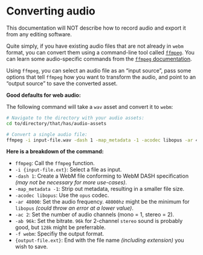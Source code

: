 # Converting audio

This documentation will NOT describe how to record audio and export it from any editing software.

Quite simply, if you have existing audio files that are not already in `webm` format, you can convert them using a command-line tool called [`ffmpeg`](https://ffmpeg.org/). You can learn some audio-specific commands from the [`ffmpeg` documentation](https://ffmpeg.org/ffmpeg.html#Audio-Options).

Using `ffmpeg`, you can select an audio file as an “input source”, pass some options that tell `ffmpeg` how you want to transform the audio, and point to an “output source” to save the converted asset.

**Good defaults for web audio:**

The following command will take a `wav` asset and convert it to `webm`:

```sh
# Navigate to the directory with your audio assets:
cd to/directory/that/has/audio-assets

# Convert a single audio file:
ffmpeg -i input-file.wav -dash 1 -map_metadata -1 -acodec libopus -ar 48000 -ac 2 -ab 96k -f webm output-file.webm
```

**Here is a breakdown of the command:**

- `ffmpeg`: Call the `ffmpeg` function.
- `-i {input-file.ext}`: Select a file as input.
- `-dash 1`: Create a WebM file conforming to WebM DASH specification _(may not be necessary for more use-cases)_.
- `-map_metadata -1`: Strip out metadata, resulting in a smaller file size.
- `-acodec libopus`: Use the `opus` codec.
- `-ar 48000`: Set the audio frequency. `48000hz` might be the minimum for `libopus` _(could throw an error at a lower value)_.
- `-ac 2`: Set the number of audio channels (mono = 1, stereo = 2).
- `-ab 96k`: Set the bitrate. `96k` for 2-channel `stereo` sound is probably good, but `128k` might be preferrable.
- `-f webm`: Specifiy the output format.
- `{output-file.ext}`: End with the file name _(including extension)_ you wish to save.
